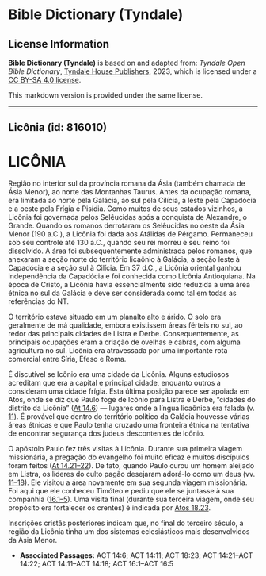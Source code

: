 # Bible Dictionary (Tyndale)

## License Information

**Bible Dictionary (Tyndale)** is based on and adapted from: _Tyndale Open Bible Dictionary_, [Tyndale House Publishers](https://tyndaleopenresources.com/), 2023, which is licensed under a [CC BY-SA 4.0 license](https://creativecommons.org/licenses/by-sa/4.0/legalcode.en).

This markdown version is provided under the same license.



--------------------------------

## Licônia (id: 816010)

LICÔNIA
=======

Região no interior sul da província romana da Ásia (também chamada de Ásia Menor), ao norte das Montanhas Taurus. Antes da ocupação romana, era limitada ao norte pela Galácia, ao sul pela Cilícia, a leste pela Capadócia e a oeste pela Frígia e Pisídia. Como muitos de seus estados vizinhos, a Licônia foi governada pelos Selêucidas após a conquista de Alexandre, o Grande. Quando os romanos derrotaram os Selêucidas no oeste da Ásia Menor (190 a.C.), a Licônia foi dada aos Atálidas de Pérgamo. Permaneceu sob seu controle até 130 a.C., quando seu rei morreu e seu reino foi dissolvido. A área foi subsequentemente administrada pelos romanos, que anexaram a seção norte do território licaônio à Galácia, a seção leste à Capadócia e a seção sul à Cilícia. Em 37 d.C., a Licônia oriental ganhou independência da Capadócia e foi conhecida como Licônia Antioquiana. Na época de Cristo, a Licônia havia essencialmente sido reduzida a uma área étnica no sul da Galácia e deve ser considerada como tal em todas as referências do NT.

O território estava situado em um planalto alto e árido. O solo era geralmente de má qualidade, embora existissem áreas férteis no sul, ao redor das principais cidades de Listra e Derbe. Consequentemente, as principais ocupações eram a criação de ovelhas e cabras, com alguma agricultura no sul. Licônia era atravessada por uma importante rota comercial entre Síria, Éfeso e Roma.

É discutível se Icônio era uma cidade da Licônia. Alguns estudiosos acreditam que era a capital e principal cidade, enquanto outros a consideram uma cidade frígia. Esta última posição parece ser apoiada em Atos, onde se diz que Paulo foge de Icônio para Listra e Derbe, “cidades do distrito da Licônia” ([At 14\.6](https://ref.ly/Acts14:6)) — lugares onde a língua licaônica era falada (v. [11](https://ref.ly/Acts14:11)). É provável que dentro do território político da Galácia houvesse várias áreas étnicas e que Paulo tenha cruzado uma fronteira étnica na tentativa de encontrar segurança dos judeus descontentes de Icônio.

O apóstolo Paulo fez três visitas à Licônia. Durante sua primeira viagem missionária, a pregação do evangelho foi muito eficaz e muitos discípulos foram feitos ([At 14\.21–22](https://ref.ly/Acts14:21-Acts14:22)). De fato, quando Paulo curou um homem aleijado em Listra, os líderes do culto pagão desejaram adorá\-lo como um deus (vv. [11–18](https://ref.ly/Acts14:11-Acts14:18)). Ele visitou a área novamente em sua segunda viagem missionária. Foi aqui que ele conheceu Timóteo e pediu que ele se juntasse à sua companhia ([16\.1–5](https://ref.ly/Acts16:1-Acts16:5)). Uma visita final (durante sua terceira viagem, onde seu propósito era fortalecer os crentes) é indicada por [Atos 18\.23](https://ref.ly/Acts18:23).

Inscrições cristãs posteriores indicam que, no final do terceiro século, a região da Licônia tinha um dos sistemas eclesiásticos mais desenvolvidos da Ásia Menor.

* **Associated Passages:** ACT 14:6; ACT 14:11; ACT 18:23; ACT 14:21–ACT 14:22; ACT 14:11–ACT 14:18; ACT 16:1–ACT 16:5

